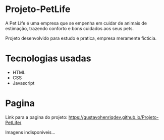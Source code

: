 # Projeto-PetLife

A Pet Life é uma empresa que se empenha em cuidar de animais de estimação, trazendo conforto e bons cuidados aos seus pets.

Projeto desenvolvido para estudo e pratica, empresa meramente ficticia.

# Tecnologias usadas
- HTML
- CSS
- Javascript
  
# Pagina

Link para a pagina do projeto: https://gustavohenriqdev.github.io/Projeto-PetLife/

Imagens indisponiveis...
